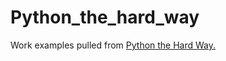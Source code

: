 Python_the_hard_way
===================
Work examples pulled from <a href="learnpythonthehardway.org/book/">Python the Hard Way.</a>
